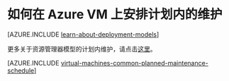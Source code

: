 <properties
	pageTitle="如何为 Azure VM 安排计划内的维护 | Azure"
	description="了解如何在 Azure VM 上安排计划内的维护。"
	services="virtual-machines-linux"
	documentationCenter=""
	authors="igalf"
	manager="timlt"
	editor=""
	tags="azure-service-management,azure-resource-manager"/>

<tags
	ms.service="virtual-machines-linux"
	ms.workload="infrastructure-services"
	ms.tgt_pltfrm="vm-linux"
	ms.devlang="na"
	ms.topic="article"
	ms.date="02/13/2016"
	wacn.date="01/05/2017"
	ms.author="igalf"/>


# 如何在 Azure VM 上安排计划内的维护

[AZURE.INCLUDE [learn-about-deployment-models](../includes/learn-about-deployment-models-classic-include.md)]

更多关于资源管理器模型的计划内维护，请点击[这里](/documentation/articles/virtual-machines-linux-planned-maintenance/)。

[AZURE.INCLUDE [virtual-machines-common-planned-maintenance-schedule](../../includes/virtual-machines-common-planned-maintenance-schedule.md)]

<!---HONumber=Mooncake_Quality_Review_1215_2016-->